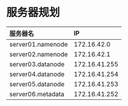 服务器规划
================================================================================

| 服务器名 | IP |
| :------------- | :------------- |
| server01.namenode | 172.16.42.0 |
| server02.namenode | 172.16.42.1 |
| server03.datanode | 172.16.41.255 |
| server04.datanode | 172.16.41.254 |
| server05.datanode | 172.16.41.253 |
| server06.metadata | 172.16.41.252 |
